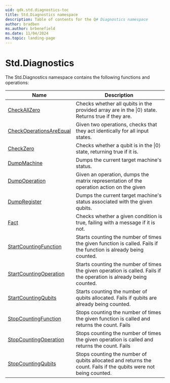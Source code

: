 ```yaml
---
uid: qdk.std.diagnostics-toc
title: Std.Diagnostics namespace
description: Table of contents for the Q# Diagnostics namespace
author: bradben
ms.author: brbenefield
ms.date: 11/04/2024
ms.topic: landing-page
---
```


# Std.Diagnostics

The Std.Diagnostics namespace contains the following functions and operations:

| Name | Description |
|------|-------------|
| [CheckAllZero](xref:Qdk.Std.Diagnostics.CheckAllZero) | Checks whether all qubits in the provided array are in the \|0⟩ state. Returns true if they are. |
| [CheckOperationsAreEqual](xref:Qdk.Std.Diagnostics.CheckOperationsAreEqual) | Given two operations, checks that they act identically for all input states. |
| [CheckZero](xref:Qdk.Std.Diagnostics.CheckZero) | Checks whether a qubit is in the \|0⟩ state, returning true if it is. |
| [DumpMachine](xref:Qdk.Std.Diagnostics.DumpMachine) | Dumps the current target machine's status. |
| [DumpOperation](xref:Qdk.Std.Diagnostics.DumpOperation) | Given an operation, dumps the matrix representation of the operation action on the given |
| [DumpRegister](xref:Qdk.Std.Diagnostics.DumpRegister) | Dumps the current target machine's status associated with the given qubits. |
| [Fact](xref:Qdk.Std.Diagnostics.Fact) | Checks whether a given condition is true, failing with a message if it is not. |
| [StartCountingFunction](xref:Qdk.Std.Diagnostics.StartCountingFunction) | Starts counting the number of times the given function is called. Fails if the function is already being counted. |
| [StartCountingOperation](xref:Qdk.Std.Diagnostics.StartCountingOperation) | Starts counting the number of times the given operation is called. Fails if the operation is already being counted. |
| [StartCountingQubits](xref:Qdk.Std.Diagnostics.StartCountingQubits) | Starts counting the number of qubits allocated. Fails if qubits are already being counted. |
| [StopCountingFunction](xref:Qdk.Std.Diagnostics.StopCountingFunction) | Stops counting the number of times the given function is called and returns the count. Fails |
| [StopCountingOperation](xref:Qdk.Std.Diagnostics.StopCountingOperation) | Stops counting the number of times the given operation is called and returns the count. Fails |
| [StopCountingQubits](xref:Qdk.Std.Diagnostics.StopCountingQubits) | Stops counting the number of qubits allocated and returns the count. Fails if the qubits were not being counted. |
